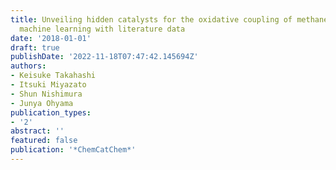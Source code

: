 ```yaml
---
title: Unveiling hidden catalysts for the oxidative coupling of methane based on combining
  machine learning with literature data
date: '2018-01-01'
draft: true
publishDate: '2022-11-18T07:47:42.145694Z'
authors:
- Keisuke Takahashi
- Itsuki Miyazato
- Shun Nishimura
- Junya Ohyama
publication_types:
- '2'
abstract: ''
featured: false
publication: '*ChemCatChem*'
---
```


